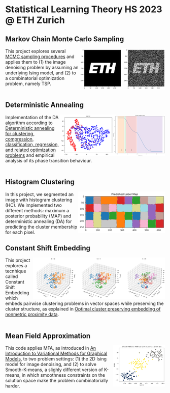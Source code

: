 # Statistical Learning Theory HS 2023 @ ETH Zurich
## Markov Chain Monte Carlo Sampling
<img align="right" height="130" src="https://github.com/jiaqingxie/Statistical-Learning-Theory-ETHZ/blob/main/Images/1.png"></img>
This project explores several [MCMC sampling procedures](https://www.cs.princeton.edu/courses/archive/spr06/cos598C/papers/AndrieuFreitasDoucetJordan2003.pdf) and applies them to (1) the image denoising problem by assuming an underlying Ising model, and (2) to a combinatorial optimization problem, namely TSP.
<br/><br/>
## Deterministic Annealing
<img align="right" height="130" src="https://github.com/jiaqingxie/Statistical-Learning-Theory-ETHZ/blob/main/Images/2_1.png"></img>
<img align="right" height="130" src="https://github.com/jiaqingxie/Statistical-Learning-Theory-ETHZ/blob/main/Images/2_2.png"></img>
Implementation of the DA algorithm according to [Deterministic annealing for clustering, compression, classification, regression, and related optimization problems](https://ieeexplore.ieee.org/document/726788) and empirical analysis of its phase transition behaviour.
<br/><br/>

## Histogram Clustering
<img align="right" height="130" src="https://github.com/jiaqingxie/Statistical-Learning-Theory-ETHZ/blob/main/Images/3.png"></img>
In this project, we segmented an image with histogram clustering (HC). We implemented two different methods: maximum a posterior probability (MAP) and deterministic annealing (DA) for predicting the cluster membership for each pixel.

## Constant Shift Embedding
<img align="right" height="130" src="https://github.com/jiaqingxie/Statistical-Learning-Theory-ETHZ/blob/main/Images/4.png"></img>
This project explores a tecnhique called Constant Shift Embedding which embeds pairwise clustering problems in vector spaces while preserving the cluster structure, as explained in [Optimal cluster preserving embedding of nonmetric proximity data](https://ieeexplore.ieee.org/document/1251147).
<br/><br/>

## Mean Field Approximation
<img align="right" height="130" src="https://github.com/jiaqingxie/Statistical-Learning-Theory-ETHZ/blob/main/Images/5.png"></img>
This code applies MFA, as introduced in [An Introduction to Variational Methods for Graphical Models](https://people.eecs.berkeley.edu/~jordan/papers/variational-intro.pdf), to two problem settings: (1) the 2D Ising model for image denoising, and (2) to solve Smooth-K-means, a slighly different version of K-means, in which smoothness constraints on the solution space make the problem combinatorially harder.
